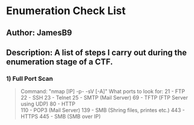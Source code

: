 # Enumeration Check List
## Author: JamesB9
## Description: A list of steps I carry out during the enumeration stage of a CTF.


### 1) Full Port Scan
> Command: "nmap [IP] -p- -sV [-A]"
	What ports to look for:
		21	 - FTP
		22	 - SSH
		23	 - Telnet 
		25	 - SMTP 	(Mail Server)
		69   - TFTP		(FTP Server using UDP)
		80	 - HTTP 	
		110  - POP3		(Mail Server)
		139  - SMB 		(Shring files, printes etc.)
		443  - HTTPS
		445  - SMB		(SMB over IP)
		
